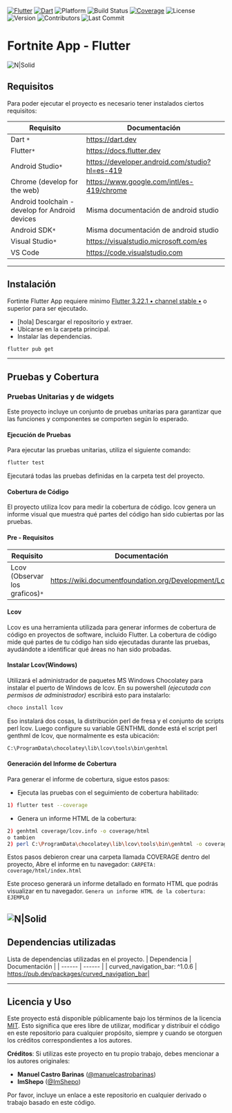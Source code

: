 [![Flutter](https://img.shields.io/badge/Flutter-v3.22-blue?logo=flutter)](https://flutter.dev) [![Dart](https://img.shields.io/badge/Dart-v2.13-blue?logo=dart)](https://dart.dev) ![Platform](https://img.shields.io/badge/platform-Android%20%7C%20iOS%20%7C%20Web-blue) ![Build Status](https://img.shields.io/badge/build-passing-brightgreen) [![Coverage](https://img.shields.io/badge/☂%20Coverage-94.7%25-yellowgreen)](#) ![License](https://img.shields.io/badge/license-MIT-green) ![Version](https://img.shields.io/badge/version-1.0.0-blue) ![Contributors](https://img.shields.io/badge/contributors-2-orange) ![Last Commit](https://img.shields.io/badge/last%20commit-August%202024-yellowgreen)


# Fortnite App - Flutter

![N|Solid](https://i.pinimg.com/564x/00/31/86/0031863213e6e3539a2cba5fbcf52a0b.jpg)


## Requisitos
Para poder ejecutar el proyecto es necesario tener instalados ciertos requisitos:

| Requisito | Documentación |
| ------ | ------ |
| Dart `*` | https://dart.dev|
| Flutter`*` | https://docs.flutter.dev |
| Android Studio`*` | https://developer.android.com/studio?hl=es-419 |
| Chrome (develop for the web) | https://www.google.com/intl/es-419/chrome |
| Android toolchain - develop for Android devices | Misma documentación de android studio |
| Android SDK`*` | Misma documentación de android studio |
| Visual Studio`*` | https://visualstudio.microsoft.com/es |
| VS Code | https://code.visualstudio.com |
---
## Instalación

Fortinte Flutter App requiere minimo [Flutter 3.22.1 • channel stable •](https://github.com/flutter/flutter.git) o superior para ser ejecutado.
- [hola] Descargar el repositorio y extraer.
- Ubicarse en la carpeta principal.
- Instalar las dependencias.
```sh
flutter pub get
```
---

## Pruebas y Cobertura

### Pruebas Unitarias y de widgets
Este proyecto incluye un conjunto de pruebas unitarias para garantizar que las funciones y componentes se comporten según lo esperado.

#### Ejecución de Pruebas
Para ejecutar las pruebas unitarias, utiliza el siguiente comando:

```sh
flutter test
```
Ejecutará todas las pruebas definidas en la carpeta test del proyecto.
#### Cobertura de Código
El proyecto utiliza lcov para medir la cobertura de código. lcov genera un informe visual que muestra qué partes del código han sido cubiertas por las pruebas.

#### Pre - Requisitos
| Requisito | Documentación |
| ------ | ------ |
| Lcov (Observar los graficos)`*` |https://wiki.documentfoundation.org/Development/Lcov|
#### Lcov
Lcov es una herramienta utilizada para generar informes de cobertura de código en proyectos de software, incluido Flutter. La cobertura de código mide qué partes de tu código han sido ejecutadas durante las pruebas, ayudándote a identificar qué áreas no han sido probadas.

#### Instalar Lcov(Windows)

Utilizará el administrador de paquetes MS Windows Chocolatey para instalar el puerto de Windows de lcov. En su powershell *(ejecutada con permisos de administrador)* escribirá esto para instalarlo:
```sh
choco install lcov
```
Eso instalará dos cosas, la distribución perl de fresa y el conjunto de scripts perl lcov. Luego configure su variable GENTHML donde está el script perl genthml de lcov, que normalmente es esta ubicación:
```sh
C:\ProgramData\chocolatey\lib\lcov\tools\bin\genhtml
```

#### Generación del Informe de Cobertura
Para generar el informe de cobertura, sigue estos pasos:

- Ejecuta las pruebas con el seguimiento de cobertura habilitado:
```sh
1) flutter test --coverage
```
- Genera un informe HTML de la cobertura:
```sh
2) genhtml coverage/lcov.info -o coverage/html
o tambien
2) perl C:\ProgramData\chocolatey\lib\lcov\tools\bin\genhtml -o coverage\html coverage\lcov.info
```

Estos pasos debieron crear una carpeta llamada COVERAGE dentro del proyecto, Abre el informe en tu navegador:
`CARPETA:  coverage/html/index.html`

Este proceso generará un informe detallado en formato HTML que podrás visualizar en tu navegador.
`Genera un informe HTML de la cobertura: EJEMPLO`

![N|Solid](https://cdn.hashnode.com/res/hashnode/image/upload/v1635788512156/rEc7Xofdp.png?auto=compress,format&format=webp)
---
## Dependencias utilizadas
Lista de dependencias utilizadas en el proyecto.
| Dependencia | Documentación |
| ------ | ------ |
| curved_navigation_bar: ^1.0.6 | https://pub.dev/packages/curved_navigation_bar|

---

## Licencia y Uso

Este proyecto está disponible públicamente bajo los términos de la licencia [MIT](LICENSE). Esto significa que eres libre de utilizar, modificar y distribuir el código en este repositorio para cualquier propósito, siempre y cuando se otorguen los créditos correspondientes a los autores.

**Créditos**: Si utilizas este proyecto en tu propio trabajo, debes mencionar a los autores originales:

- **Manuel Castro Barinas** ([@manuelcastrobarinas](https://github.com/manuelcastrobarinas))
- **ImShepo** ([@ImShepo](https://github.com/ImShepo))

Por favor, incluye un enlace a este repositorio en cualquier derivado o trabajo basado en este código.


